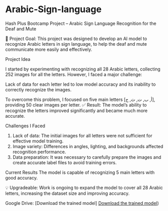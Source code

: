 # Arabic-Sign-language
Hash Plus Bootcamp Project – Arabic Sign Language Recognition for the Deaf and Mute

🎯 Project Goal:
This project was designed to develop an AI model to recognize Arabic letters in sign language, to help the deaf and mute communicate more easily and effectively.

Project Idea

I started by experimenting with recognizing all 28 Arabic letters, collecting 252 images for all the letters.
However, I faced a major challenge:

Lack of data for each letter led to low model accuracy and its inability to correctly recognize the images.

To overcome this problem, I focused on five main letters [أ, ب, ت, ث, ج], providing 50 clear images per letter.
✅ Result: The model’s ability to recognize the letters improved significantly and became much more accurate.


Challenges I Faced
1. Lack of data: The initial images for all letters were not sufficient for effective model training.
2. Image variety: Differences in angles, lighting, and backgrounds affected recognition performance.
3. Data preparation: It was necessary to carefully prepare the images and create accurate label files to avoid training errors.


Current Results
The model is capable of recognizing 5 main letters with good accuracy.

💡 Upgradeable: Work is ongoing to expand the model to cover all 28 Arabic letters, increasing the dataset size and improving accuracy.


Google Drive:
[Download the trained model]
[Download the trained model](https://drive.google.com/file/d/1AbCdEfGhIjKlMn/view?usp=sharing))
